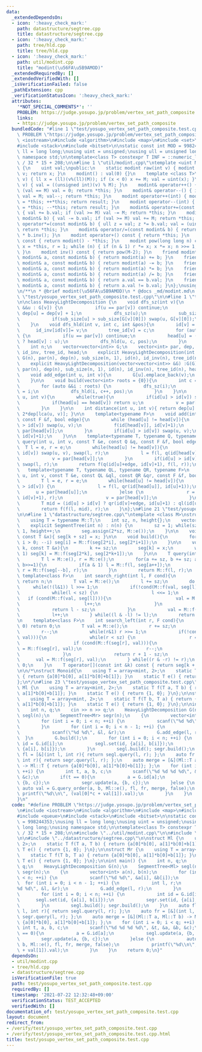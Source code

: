 ```yaml
---
data:
  _extendedDependsOn:
  - icon: ':heavy_check_mark:'
    path: datastructure/segtree.cpp
    title: datastructure/segtree.cpp
  - icon: ':heavy_check_mark:'
    path: tree/hld.cpp
    title: tree/hld.cpp
  - icon: ':heavy_check_mark:'
    path: util/modint.cpp
    title: "modint(\u56FA\u5B9AMOD)"
  _extendedRequiredBy: []
  _extendedVerifiedWith: []
  _isVerificationFailed: false
  _pathExtension: cpp
  _verificationStatusIcon: ':heavy_check_mark:'
  attributes:
    '*NOT_SPECIAL_COMMENTS*': ''
    PROBLEM: https://judge.yosupo.jp/problem/vertex_set_path_composite
    links:
    - https://judge.yosupo.jp/problem/vertex_set_path_composite
  bundledCode: "#line 1 \"test/yosupo_vertex_set_path_composite.test.cpp\"\n#define\
    \ PROBLEM \"https://judge.yosupo.jp/problem/vertex_set_path_composite\"\n#include\
    \ <iostream>\n#include <algorithm>\n#include <map>\n#include <set>\n#include <queue>\n\
    #include <stack>\n#include <bitset>\n\nstatic const int MOD = 998244353;\nusing\
    \ ll = long long;\nusing uint = unsigned;\nusing ull = unsigned long long;\nusing\
    \ namespace std;\n\ntemplate<class T> constexpr T INF = ::numeric_limits<T>::max()\
    \ / 32 * 15 + 208;\n\n#line 1 \"util/modint.cpp\"\ntemplate <uint M>\nstruct modint\
    \ {\n    uint val;\npublic:\n    static modint raw(int v) { modint x; x.val =\
    \ v; return x; }\n    modint() : val(0) {}\n    template <class T>\n    modint(T\
    \ v) { ll x = (ll)(v%(ll)(M)); if (x < 0) x += M; val = uint(x); }\n    modint(bool\
    \ v) { val = ((unsigned int)(v) % M); }\n    modint& operator++() { val++; if\
    \ (val == M) val = 0; return *this; }\n    modint& operator--() { if (val == 0)\
    \ val = M; val--; return *this; }\n    modint operator++(int) { modint result\
    \ = *this; ++*this; return result; }\n    modint operator--(int) { modint result\
    \ = *this; --*this; return result; }\n    modint& operator+=(const modint& b)\
    \ { val += b.val; if (val >= M) val -= M; return *this; }\n    modint& operator-=(const\
    \ modint& b) { val -= b.val; if (val >= M) val += M; return *this; }\n    modint&\
    \ operator*=(const modint& b) { ull z = val; z *= b.val; val = (uint)(z % M);\
    \ return *this; }\n    modint& operator/=(const modint& b) { return *this = *this\
    \ * b.inv(); }\n    modint operator+() const { return *this; }\n    modint operator-()\
    \ const { return modint() - *this; }\n    modint pow(long long n) const { modint\
    \ x = *this, r = 1; while (n) { if (n & 1) r *= x; x *= x; n >>= 1; } return r;\
    \ }\n    modint inv() const { return pow(M-2); }\n    friend modint operator+(const\
    \ modint& a, const modint& b) { return modint(a) += b; }\n    friend modint operator-(const\
    \ modint& a, const modint& b) { return modint(a) -= b; }\n    friend modint operator*(const\
    \ modint& a, const modint& b) { return modint(a) *= b; }\n    friend modint operator/(const\
    \ modint& a, const modint& b) { return modint(a) /= b; }\n    friend bool operator==(const\
    \ modint& a, const modint& b) { return a.val == b.val; }\n    friend bool operator!=(const\
    \ modint& a, const modint& b) { return a.val != b.val; }\n};\nusing mint = modint<MOD>;\n\
    \n/**\n * @brief modint(\u56FA\u5B9AMOD)\n * @docs _md/modint.md\n */\n#line 19\
    \ \"test/yosupo_vertex_set_path_composite.test.cpp\"\n\n#line 1 \"tree/hld.cpp\"\
    \n\nclass HeavyLightDecomposition {\n    void dfs_sz(int v){\n        for (auto\
    \ &&u : G[v]) {\n            if(u == par[v]) continue;\n            par[u] = v;\
    \ dep[u] = dep[v] + 1;\n            dfs_sz(u);\n            sub_size[v] += sub_size[u];\n\
    \            if(sub_size[u] > sub_size[G[v][0]]) swap(u, G[v][0]);\n        }\n\
    \    }\n    void dfs_hld(int v, int c, int &pos){\n        id[v] = pos++;\n  \
    \      id_inv[id[v]]= v;\n        tree_id[v] = c;\n        for (auto &&u : G[v])\
    \ {\n            if(u == par[v]) continue;\n            head[u] = (u == G[v][0]\
    \ ? head[v] : u);\n            dfs_hld(u, c, pos);\n        }\n    }\npublic:\n\
    \    int n;\n    vector<vector<int>> G;\n    vector<int> par, dep, sub_size, id,\
    \ id_inv, tree_id, head;\n    explicit HeavyLightDecomposition(int n) : n(n),\
    \ G(n), par(n), dep(n), sub_size(n, 1), id(n), id_inv(n), tree_id(n), head(n){}\n\
    \    explicit HeavyLightDecomposition(vector<vector<int>> &G) :G(G), n(G.size()),\
    \ par(n), dep(n), sub_size(n, 1), id(n), id_inv(n), tree_id(n), head(n) {}\n\n\
    \    void add_edge(int u, int v){\n        G[u].emplace_back(v);\n        G[v].emplace_back(u);\n\
    \    }\n\n    void build(vector<int> roots = {0}){\n        int c = 0, pos = 0;\n\
    \        for (auto &&i : roots) {\n            dfs_sz(i);\n            head[i]\
    \ = i;\n            dfs_hld(i, c++, pos);\n        }\n    }\n\n    int lca(int\
    \ u, int v){\n        while(true){\n            if(id[u] > id[v]) swap(u, v);\n\
    \            if(head[u] == head[v]) return u;\n            v = par[head[v]];\n\
    \        }\n    }\n\n    int distance(int u, int v){ return dep[u] + dep[v] -\
    \ 2*dep[lca(u, v)]; }\n\n    template<typename F>\n    void add(int u, int v,\
    \ const F &f, bool edge){\n        while (head[u] != head[v]){\n            if(id[u]\
    \ > id[v]) swap(u, v);\n            f(id[head[v]], id[v]+1);\n            v =\
    \ par[head[v]];\n        }\n        if(id[u] > id[v]) swap(u, v);\n        f(id[u]+edge,\
    \ id[v]+1);\n    }\n\n    template<typename T, typename Q, typename F>\n    T\
    \ query(int u, int v, const T &e, const Q &q, const F &f, bool edge){\n      \
    \  T l = e, r = e;\n        while(head[u] != head[v]){\n            if(id[u] >\
    \ id[v]) swap(u, v), swap(l, r);\n            l = f(l, q(id[head[v]], id[v]+1));\n\
    \            v = par[head[v]];\n        }\n        if(id[u] > id[v]) swap(u, v),\
    \ swap(l, r);\n        return f(q(id[u]+edge, id[v]+1), f(l, r));\n    }\n\n \
    \   template<typename T, typename QL, typename QR, typename F>\n    T query_order(int\
    \ u, int v, const T &e, const QL &ql, const QR &qr, const F &f, bool edge){\n\
    \        T l = e, r = e;\n        while(head[u] != head[v]){\n            if(id[u]\
    \ > id[v]) {\n                l = f(l, qr(id[head[u]], id[u]+1));\n          \
    \      u = par[head[u]];\n            }else {\n                r = f(ql(id[head[v]],\
    \ id[v]+1), r);\n                v = par[head[v]];\n            }\n        }\n\
    \        T mid = (id[u] > id[v] ? qr(id[v]+edge, id[u]+1) : ql(id[u]+edge, id[v]+1));\n\
    \        return f(f(l, mid), r);\n    }\n};\n#line 21 \"test/yosupo_vertex_set_path_composite.test.cpp\"\
    \n\n#line 1 \"datastructure/segtree.cpp\"\ntemplate <class M>\nstruct SegmentTree{\n\
    \    using T = typename M::T;\n    int sz, n, height{};\n    vector<T> seg;\n\
    \    explicit SegmentTree(int n) : n(n) {\n        sz = 1; while(sz < n) sz <<=\
    \ 1, height++;\n        seg.assign(2*sz, M::e());\n    }\n\n    void set(int k,\
    \ const T &x){ seg[k + sz] = x; }\n\n    void build(){\n        for (int i = sz-1;\
    \ i > 0; --i) seg[i] = M::f(seg[2*i], seg[2*i+1]);\n    }\n\n    void update(int\
    \ k, const T &x){\n        k += sz;\n        seg[k] = x;\n        while (k >>=\
    \ 1) seg[k] = M::f(seg[2*k], seg[2*k+1]);\n    }\n\n    T query(int a, int b){\n\
    \        T l = M::e(), r = M::e();\n        for(a += sz, b += sz; a < b; a >>=1,\
    \ b>>=1){\n            if(a & 1) l = M::f(l, seg[a++]);\n            if(b & 1)\
    \ r = M::f(seg[--b], r);\n        }\n        return M::f(l, r);\n    }\n\n   \
    \ template<class F>\n    int search_right(int l, F cond){\n        if(l == n)\
    \ return n;\n        T val = M::e();\n        l += sz;\n        do {\n       \
    \     while(!(l&1)) l >>= 1;\n            if(!cond(M::f(val, seg[l]))){\n    \
    \            while(l < sz) {\n                    l <<= 1;\n                 \
    \   if (cond(M::f(val, seg[l]))){\n                        val = M::f(val, seg[l]);\n\
    \                        l++;\n                    }\n                }\n    \
    \            return l - sz;\n            }\n            val = M::f(val, seg[l]);\n\
    \            l++;\n        } while((l & -l) != l);\n        return n;\n    }\n\
    \n    template<class F>\n    int search_left(int r, F cond){\n        if(r ==\
    \ 0) return 0;\n        T val = M::e();\n        r += sz;\n        do {\n    \
    \        r--;\n            while(r&1) r >>= 1;\n            if(!cond(M::f(seg[r],\
    \ val))){\n                while(r < sz) {\n                    r = ((r << 1)|1);\n\
    \                    if (cond(M::f(seg[r], val))){\n                        val\
    \ = M::f(seg[r], val);\n                        r--;\n                    }\n\
    \                }\n                return r + 1 - sz;\n            }\n      \
    \      val = M::f(seg[r], val);\n        } while((r & -r) != r);\n        return\
    \ 0;\n    }\n    T operator[](const int &k) const { return seg[k + sz]; }\n};\n\
    \n\n/*\nstruct Monoid{\n    using T = array<mint, 2>;\n    static T f(T a, T b)\
    \ { return {a[0]*b[0], a[1]*b[0]+b[1]}; }\n    static T e() { return {1, 0}; }\n\
    };\n*/\n#line 23 \"test/yosupo_vertex_set_path_composite.test.cpp\"\n\nstruct\
    \ Ml {\n    using T = array<mint, 2>;\n    static T f(T a, T b) { return {a[0]*b[0],\
    \ a[1]*b[0]+b[1]}; }\n    static T e() { return {1, 0}; }\n};\n\nstruct Mr {\n\
    \    using T = array<mint, 2>;\n    static T f(T b, T a) { return {a[0]*b[0],\
    \ a[1]*b[0]+b[1]}; }\n    static T e() { return {1, 0}; }\n};\n\nint main() {\n\
    \    int n, q;\n    cin >> n >> q;\n    HeavyLightDecomposition G(n);\n    SegmentTree<Ml>\
    \ segl(n);\n    SegmentTree<Mr> segr(n);\n    {\n        vector<int> a(n), b(n);\n\
    \        for (int i = 0; i < n; ++i) {\n            scanf(\"%d %d\", &a[i], &b[i]);\n\
    \        }\n        for (int i = 0; i < n - 1; ++i) {\n            int l, r;\n\
    \            scanf(\"%d %d\", &l, &r);\n            G.add_edge(l, r);\n      \
    \  }\n        G.build();\n        for (int i = 0; i < n; ++i) {\n            int\
    \ id = G.id[i];\n            segl.set(id, {a[i], b[i]});\n            segr.set(id,\
    \ {a[i], b[i]});\n        }\n        segl.build(); segr.build();\n    }\n    auto\
    \ fl = [&](int l, int r){ return segl.query(l, r); };\n    auto fr = [&](int l,\
    \ int r){ return segr.query(l, r); };\n    auto merge = [&](Ml::T a, Ml::T b)\
    \ -> Ml::T { return {a[0]*b[0], a[1]*b[0]+b[1]}; };\n    for (int i = 0; i < q;\
    \ ++i) {\n        int t, a, b, c;\n        scanf(\"%d %d %d %d\", &t, &a, &b,\
    \ &c);\n        if(t == 0){\n            a = G.id[a];\n            segl.update(a,\
    \ {b, c});\n            segr.update(a, {b, c});\n        }else {\n           \
    \ auto val = G.query_order(a, b, Ml::e(), fl, fr, merge, false);\n           \
    \ printf(\"%d\\n\", (val[0]*c + val[1]).val);\n        }\n    }\n    return 0;\n\
    }\n"
  code: "#define PROBLEM \"https://judge.yosupo.jp/problem/vertex_set_path_composite\"\
    \n#include <iostream>\n#include <algorithm>\n#include <map>\n#include <set>\n\
    #include <queue>\n#include <stack>\n#include <bitset>\n\nstatic const int MOD\
    \ = 998244353;\nusing ll = long long;\nusing uint = unsigned;\nusing ull = unsigned\
    \ long long;\nusing namespace std;\n\ntemplate<class T> constexpr T INF = ::numeric_limits<T>::max()\
    \ / 32 * 15 + 208;\n\n#include \"../util/modint.cpp\"\n\n#include \"../tree/hld.cpp\"\
    \n\n#include \"../datastructure/segtree.cpp\"\n\nstruct Ml {\n    using T = array<mint,\
    \ 2>;\n    static T f(T a, T b) { return {a[0]*b[0], a[1]*b[0]+b[1]}; }\n    static\
    \ T e() { return {1, 0}; }\n};\n\nstruct Mr {\n    using T = array<mint, 2>;\n\
    \    static T f(T b, T a) { return {a[0]*b[0], a[1]*b[0]+b[1]}; }\n    static\
    \ T e() { return {1, 0}; }\n};\n\nint main() {\n    int n, q;\n    cin >> n >>\
    \ q;\n    HeavyLightDecomposition G(n);\n    SegmentTree<Ml> segl(n);\n    SegmentTree<Mr>\
    \ segr(n);\n    {\n        vector<int> a(n), b(n);\n        for (int i = 0; i\
    \ < n; ++i) {\n            scanf(\"%d %d\", &a[i], &b[i]);\n        }\n      \
    \  for (int i = 0; i < n - 1; ++i) {\n            int l, r;\n            scanf(\"\
    %d %d\", &l, &r);\n            G.add_edge(l, r);\n        }\n        G.build();\n\
    \        for (int i = 0; i < n; ++i) {\n            int id = G.id[i];\n      \
    \      segl.set(id, {a[i], b[i]});\n            segr.set(id, {a[i], b[i]});\n\
    \        }\n        segl.build(); segr.build();\n    }\n    auto fl = [&](int\
    \ l, int r){ return segl.query(l, r); };\n    auto fr = [&](int l, int r){ return\
    \ segr.query(l, r); };\n    auto merge = [&](Ml::T a, Ml::T b) -> Ml::T { return\
    \ {a[0]*b[0], a[1]*b[0]+b[1]}; };\n    for (int i = 0; i < q; ++i) {\n       \
    \ int t, a, b, c;\n        scanf(\"%d %d %d %d\", &t, &a, &b, &c);\n        if(t\
    \ == 0){\n            a = G.id[a];\n            segl.update(a, {b, c});\n    \
    \        segr.update(a, {b, c});\n        }else {\n            auto val = G.query_order(a,\
    \ b, Ml::e(), fl, fr, merge, false);\n            printf(\"%d\\n\", (val[0]*c\
    \ + val[1]).val);\n        }\n    }\n    return 0;\n}"
  dependsOn:
  - util/modint.cpp
  - tree/hld.cpp
  - datastructure/segtree.cpp
  isVerificationFile: true
  path: test/yosupo_vertex_set_path_composite.test.cpp
  requiredBy: []
  timestamp: '2021-07-22 12:32:48+09:00'
  verificationStatus: TEST_ACCEPTED
  verifiedWith: []
documentation_of: test/yosupo_vertex_set_path_composite.test.cpp
layout: document
redirect_from:
- /verify/test/yosupo_vertex_set_path_composite.test.cpp
- /verify/test/yosupo_vertex_set_path_composite.test.cpp.html
title: test/yosupo_vertex_set_path_composite.test.cpp
---
```

